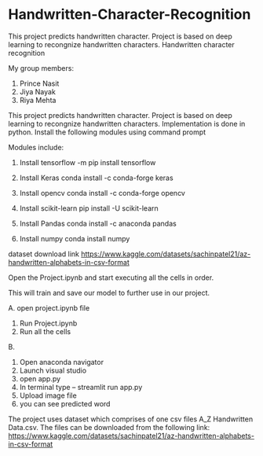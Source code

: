 # Handwritten-Character-Recognition
This project predicts handwritten character. Project is based on deep learning to recongnize handwritten characters.
Handwritten character recognition

My group members:
1. Prince Nasit
2. Jiya Nayak
3. Riya Mehta 



This project predicts handwritten character.
Project is based on deep learning to recongnize handwritten characters.
Implementation is done in python.
Install the following modules using command prompt


Modules include:

1. Install tensorflow
-m pip install tensorflow

2. Install Keras
conda install -c conda-forge keras

3. Install opencv
conda install -c conda-forge opencv

4. Install scikit-learn
pip install -U scikit-learn

5. Install Pandas
conda install -c anaconda pandas
 
6. Install numpy
conda install numpy

dataset download link
https://www.kaggle.com/datasets/sachinpatel21/az-handwritten-alphabets-in-csv-format

Open the Project.ipynb and start executing all the cells in order.

This will train and save our model to further use in our project.

A.
open project.ipynb file
1.	Run Project.ipynb
2.	Run all the cells

B.
1. Open anaconda navigator
2. Launch visual studio
3. open app.py
4. In terminal type – streamlit run app.py
5. Upload image file
6. you can see predicted word


The project uses dataset which comprises of one csv files A_Z Handwritten Data.csv. The files can be downloaded from the following link:
https://www.kaggle.com/datasets/sachinpatel21/az-handwritten-alphabets-in-csv-format
